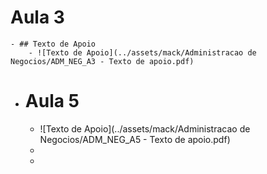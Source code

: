 # Aula 3
	- ## Texto de Apoio
		- ![Texto de Apoio](../assets/mack/Administracao de Negocios/ADM_NEG_A3 - Texto de apoio.pdf)
- # Aula 5
	- ![Texto de Apoio](../assets/mack/Administracao de Negocios/ADM_NEG_A5 - Texto de apoio.pdf)
	-
	-